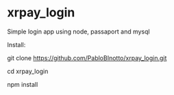 # xrpay_login
Simple login app using node, passaport and mysql

Install:

git clone https://github.com/PabloBInotto/xrpay_login.git

cd xrpay_login

npm install
